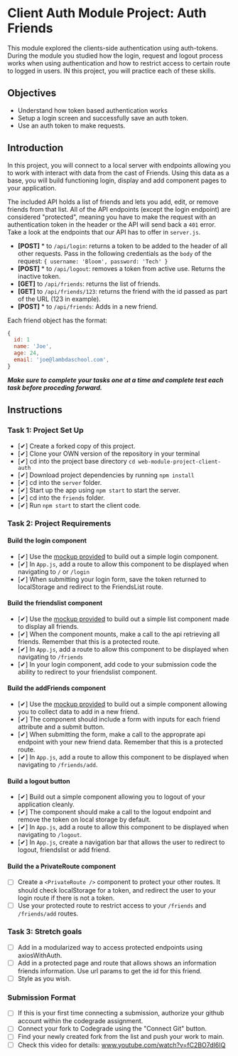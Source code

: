 # Client Auth Module Project: Auth Friends

This module explored the clients-side authentication using auth-tokens. During the module you studied how the login, request and logout process works when using authentication and how to restrict access to certain route to logged in users. IN this project, you will practice each of these skills.

## Objectives
- Understand how token based authentication works
- Setup a login screen and successfully save an auth token.
- Use an auth token to make requests.

## Introduction
In this project, you will connect to a local server with endpoints allowing you to work with interact with data from the cast of Friends. Using this data as a 
base, you will build functioning login, display and add component pages to your application.

The included API holds a list of friends and lets you add, edit, or remove friends from that list. All of the API endpoints (except the login endpoint) are considered "protected", meaning you have to make the request with an authentication token in the header or the API will send back a `401` error. Take a look at the endpoints that our API has to offer in `server.js`.

  * **[POST]** * to `/api/login`: returns a token to be added to the header of all other requests. Pass in the following credentials as the `body` of the request: `{ username: 'Bloom', password: 'Tech' }`
  * **[POST]** * to `/api/logout`: removes a token from active use. Returns the inactive token. 
  * **[GET]** to `/api/friends`: returns the list of friends.
  * **[GET]** to `/api/friends/123`: returns the friend with the id passed as part of the URL (123 in example).
  * **[POST]** * to `/api/friends`: Adds in a new friend.

Each friend object has the format:
```js
{
  id: 1
  name: 'Joe',
  age: 24,
  email: 'joe@lambdaschool.com',
}
```


***Make sure to complete your tasks one at a time and complete test each task before proceding forward.***

## Instructions
### Task 1: Project Set Up
* [✔] Create a forked copy of this project.
* [✔] Clone your OWN version of the repository in your terminal
* [✔] cd into the project base directory `cd web-module-project-client-auth`
* [✔] Download project dependencies by running `npm install`
* [✔] cd into the `server` folder.
* [✔] Start up the app using `npm start` to start the server.
* [✔] cd into the `friends` folder.
* [✔] Run `npm start` to start the client code.

### Task 2: Project Requirements
#### Build the login component
* [✔] Use the [mockup provided](./login_mockup.png) to build out a simple login component.
* [✔] In `App.js`, add a route to allow this component to be displayed when navigating to `/` or `/login`
* [✔] When submitting your login form, save the token returned to localStorage and redirect to the FriendsList route.

#### Build the friendslist component
* [✔] Use the [mockup provided](./friendslist_mockup.png) to build out a simple list component made to display all friends.
* [✔] When the component mounts, make a call to the api retrieving all friends. Remember that this is a protected route.
* [✔] In `App.js`, add a route to allow this component to be displayed when navigating to `/friends`
* [✔] In your login component, add code to your submission code the ability to redirect to your friendslist component.

#### Build the addFriends component
* [✔] Use the [mockup provided](./addfriends_mockup.png) to build out a simple component allowing you to collect data to add in a new friend.
* [✔] The component should include a form with inputs for each friend attribute and a submit button.
* [✔] When submitting the form, make a call to the approprate api endpoint with your new friend data. Remember that this is a protected route.
* [✔] In `App.js`, add a route to allow this component to be displayed when navigating to `/friends/add`.

#### Build a logout button
* [✔] Build out a simple component allowing you to logout of your application cleanly.
* [✔] The component should make a call to the logout endpoint and remove the token on local storage by default.
* [✔] In `App.js`, add a route to allow this component to be displayed when navigating to `/logout`.
* [✔] In `App.js`, create a navigation bar that allows the user to redirect to logout, friendslist or add friend.

#### Build the a PrivateRoute component
* [ ] Create a `<PrivateRoute />` component to protect your other routes. It should check localStorage for a token, and redirect the user to your login route if there is not a token.
* [ ] Use your protected route to restrict access to your `/friends` and `/friends/add` routes.

### Task 3: Stretch goals
- [ ] Add in a modularized way to access protected endpoints using axiosWithAuth.
- [ ] Add in a protected page and route that allows shows an information friends information. Use url params to get the id for this friend.
- [ ] Style as you wish.

### Submission Format
- [ ] If this is your first time connecting a submission, authorize your github account within the codegrade assignment.
- [ ] Connect your fork to Codegrade using the "Connect Git" button.
- [ ] Find your newly created fork from the list and push your work to main.
- [ ] Check this video for details: www.youtube.com/watch?v=fC2BO7dI6IQ
